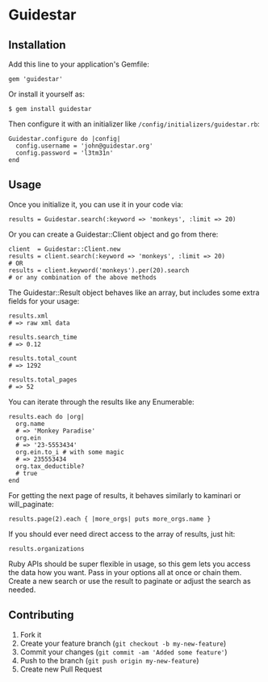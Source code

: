 # Guidestar


## Installation

Add this line to your application's Gemfile:

    gem 'guidestar'

Or install it yourself as:

    $ gem install guidestar

Then configure it with an initializer like `/config/initializers/guidestar.rb`:

    Guidestar.configure do |config|
      config.username = 'john@guidestar.org'
      config.password = 'l3tm31n'
    end

## Usage

Once you initialize it, you can use it in your code via:

    results = Guidestar.search(:keyword => 'monkeys', :limit => 20)

Or you can create a Guidestar::Client object and go from there:

    client  = Guidestar::Client.new
    results = client.search(:keyword => 'monkeys', :limit => 20)
    # OR
    results = client.keyword('monkeys').per(20).search
    # or any combination of the above methods

The Guidestar::Result object behaves like an array, but includes some extra
fields for your usage:

    results.xml
    # => raw xml data

    results.search_time
    # => 0.12

    results.total_count
    # => 1292

    results.total_pages
    # => 52

You can iterate through the results like any Enumerable:

    results.each do |org|
      org.name
      # => 'Monkey Paradise'
      org.ein
      # => '23-5553434'
      org.ein.to_i # with some magic
      # => 235553434
      org.tax_deductible?
      # true
    end

For getting the next page of results, it behaves similarly to kaminari or will_paginate:

    results.page(2).each { |more_orgs| puts more_orgs.name }

If you should ever need direct access to the array of results, just hit:

    results.organizations

Ruby APIs should be super flexible in usage, so this gem lets you access the
data how you want.  Pass in your options all at once or chain them.  Create a new
search or use the result to paginate or adjust the search as needed.

## Contributing

1. Fork it
2. Create your feature branch (`git checkout -b my-new-feature`)
3. Commit your changes (`git commit -am 'Added some feature'`)
4. Push to the branch (`git push origin my-new-feature`)
5. Create new Pull Request
